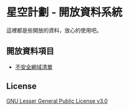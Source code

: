# 星空計劃 - 開放資料系統
這裡都是些開放的資料，放心的使用吧。

## 開放資料項目
* [不安全網域清單](https://unsafelist.opendata-hoshizora.xyz)

## License
[GNU Lesser General Public License v3.0](https://www.gnu.org/licenses/lgpl-3.0.en.html)
